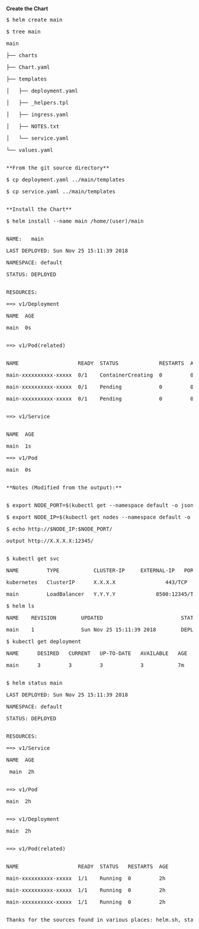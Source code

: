**Create the Chart**
<pre>
$ helm create main </br>
$ tree main </br>
main </br>
├── charts </br>
├── Chart.yaml </br>
├── templates </br>
│   ├── deployment.yaml </br>
│   ├── _helpers.tpl </br>
│   ├── ingress.yaml </br>
│   ├── NOTES.txt </br>
│   └── service.yaml </br>
└── values.yaml</br>

**From the git source directory**

$ cp deployment.yaml ../main/templates </br>
$ cp service.yaml ../main/templates </br>

**Install the Chart**

$ helm install --name main /home/(user)/main </br>

NAME:   main </br>
LAST DEPLOYED: Sun Nov 25 15:11:39 2018 </br>
NAMESPACE: default </br>
STATUS: DEPLOYED </br>

RESOURCES: </br>
==> v1/Deployment </br>
NAME  AGE </br>
main  0s </br>

==> v1/Pod(related) </br>

NAME                   READY  STATUS             RESTARTS  AGE </br>
main-xxxxxxxxxx-xxxxx  0/1    ContainerCreating  0         0s </br>
main-xxxxxxxxxx-xxxxx  0/1    Pending            0         0s </br>
main-xxxxxxxxxx-xxxxx  0/1    Pending            0         0s </br>

==> v1/Service </br>

NAME  AGE </br>
main  1s </br>
==> v1/Pod </br>
main  0s </br>

**Notes (Modified from the output):**</br>

$ export NODE_PORT=$(kubectl get --namespace default -o jsonpath="{.spec.ports[0].nodePort}" services main)</br>
$ export NODE_IP=$(kubectl get nodes --namespace default -o jsonpath="{.items[0].status.addresses[0].address}")</br>
$ echo http://$NODE_IP:$NODE_PORT/</br>
output http://X.X.X.X:12345/</br>

$ kubectl get svc </br>
NAME         TYPE           CLUSTER-IP     EXTERNAL-IP   PORT(S)          AGE </br>
kubernetes   ClusterIP      X.X.X.X        <none>        443/TCP          95d </br>
main         LoadBalancer   Y.Y.Y.Y        <pending>     8500:12345/TCP   1m  </br>
$ helm ls </br>
NAME    REVISION        UPDATED                         STATUS          CHART           APP VERSION     NAMESPACE </br>
main    1               Sun Nov 25 15:11:39 2018        DEPLOYED        main-0.1.0      1.0             default   </br>
$ kubectl get deployment </br>
NAME      DESIRED   CURRENT   UP-TO-DATE   AVAILABLE   AGE </br>
main      3         3         3            3           7m  </br>

$ helm status main </br>
LAST DEPLOYED: Sun Nov 25 15:11:39 2018 </br>
NAMESPACE: default </br>
STATUS: DEPLOYED </br>

RESOURCES: </br>
==> v1/Service </br>
NAME  AGE </br>
 main  2h </br>

==> v1/Pod </br>
main  2h </br>

==> v1/Deployment </br>
main  2h </br>

==> v1/Pod(related) </br>
 
NAME                   READY  STATUS   RESTARTS  AGE</br>
main-xxxxxxxxxx-xxxxx  1/1    Running  0         2h </br>
main-xxxxxxxxxx-xxxxx  1/1    Running  0         2h </br>
main-xxxxxxxxxx-xxxxx  1/1    Running  0         2h </br>

Thanks for the sources found in various places: helm.sh, stackoverflow (appropiate attribution underway)</br>
</pre>
